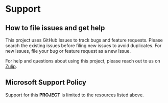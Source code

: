 # Support

## How to file issues and get help  

This project uses GitHub Issues to track bugs and feature requests. Please search the existing 
issues before filing new issues to avoid duplicates. For new issues, file your bug or 
feature request as a new Issue.

For help and questions about using this project, please reach out to us on [Zulip](https://openvmm.zulipchat.com).

## Microsoft Support Policy  

Support for this **PROJECT** is limited to the resources listed above.
